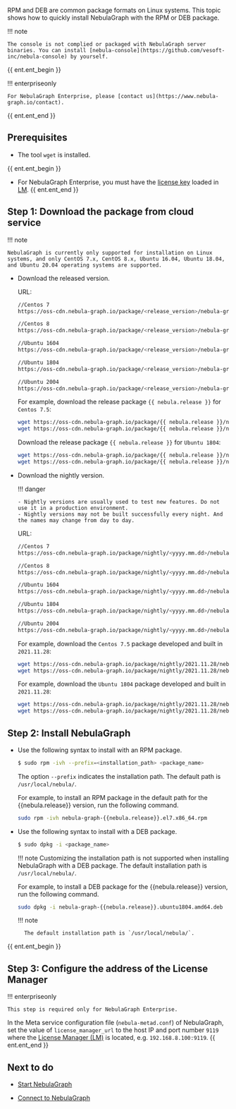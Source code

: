 RPM and DEB are common package formats on Linux systems. This topic shows how to quickly install NebulaGraph with the RPM or DEB package.

!!! note

    The console is not complied or packaged with NebulaGraph server binaries. You can install [nebula-console](https://github.com/vesoft-inc/nebula-console) by yourself.

{{ ent.ent_begin }}

!!! enterpriseonly
 
    For NebulaGraph Enterprise, please [contact us](https://www.nebula-graph.io/contact).

{{ ent.ent_end }}

## Prerequisites

- The tool `wget` is installed.

{{ ent.ent_begin }}
- For NebulaGraph Enterprise, you must have the [license key](https://docs.nebula-graph.io/3.5.0-sc/9.about-license/1.license-overview/#license_key) loaded in [LM](https://docs.nebula-graph.io/3.5.0-sc/9.about-license/2.license-management-suite/3.license-manager/).
{{ ent.ent_end }}

## Step 1: Download the package from cloud service

!!! note

    NebulaGraph is currently only supported for installation on Linux systems, and only CentOS 7.x, CentOS 8.x, Ubuntu 16.04, Ubuntu 18.04, and Ubuntu 20.04 operating systems are supported. 

* Download the released version.

    URL:

    ```bash
    //Centos 7
    https://oss-cdn.nebula-graph.io/package/<release_version>/nebula-graph-<release_version>.el7.x86_64.rpm

    //Centos 8
    https://oss-cdn.nebula-graph.io/package/<release_version>/nebula-graph-<release_version>.el8.x86_64.rpm

    //Ubuntu 1604
    https://oss-cdn.nebula-graph.io/package/<release_version>/nebula-graph-<release_version>.ubuntu1604.amd64.deb

    //Ubuntu 1804
    https://oss-cdn.nebula-graph.io/package/<release_version>/nebula-graph-<release_version>.ubuntu1804.amd64.deb

    //Ubuntu 2004
    https://oss-cdn.nebula-graph.io/package/<release_version>/nebula-graph-<release_version>.ubuntu2004.amd64.deb
    ```

    For example, download the release package `{{ nebula.release }}` for `Centos 7.5`:

    ```bash
    wget https://oss-cdn.nebula-graph.io/package/{{ nebula.release }}/nebula-graph-{{ nebula.release }}.el7.x86_64.rpm
    wget https://oss-cdn.nebula-graph.io/package/{{ nebula.release }}/nebula-graph-{{ nebula.release }}.el7.x86_64.rpm.sha256sum.txt
    ```

    Download the release package `{{ nebula.release }}` for `Ubuntu 1804`:

    ```bash
    wget https://oss-cdn.nebula-graph.io/package/{{ nebula.release }}/nebula-graph-{{ nebula.release }}.ubuntu1804.amd64.deb
    wget https://oss-cdn.nebula-graph.io/package/{{ nebula.release }}/nebula-graph-{{ nebula.release }}.ubuntu1804.amd64.deb.sha256sum.txt
    ```

* Download the nightly version.

  !!! danger

      - Nightly versions are usually used to test new features. Do not use it in a production environment.
      - Nightly versions may not be built successfully every night. And the names may change from day to day.

    URL:

    ```bash
    //Centos 7
    https://oss-cdn.nebula-graph.io/package/nightly/<yyyy.mm.dd>/nebula-graph-<yyyy.mm.dd>-nightly.el7.x86_64.rpm

    //Centos 8
    https://oss-cdn.nebula-graph.io/package/nightly/<yyyy.mm.dd>/nebula-graph-<yyyy.mm.dd>-nightly.el8.x86_64.rpm

    //Ubuntu 1604
    https://oss-cdn.nebula-graph.io/package/nightly/<yyyy.mm.dd>/nebula-graph-<yyyy.mm.dd>-nightly.ubuntu1604.amd64.deb

    //Ubuntu 1804
    https://oss-cdn.nebula-graph.io/package/nightly/<yyyy.mm.dd>/nebula-graph-<yyyy.mm.dd>-nightly.ubuntu1804.amd64.deb

    //Ubuntu 2004
    https://oss-cdn.nebula-graph.io/package/nightly/<yyyy.mm.dd>/nebula-graph-<yyyy.mm.dd>-nightly.ubuntu2004.amd64.deb
    ```

    For example, download the `Centos 7.5` package developed and built in `2021.11.28`:

    ```bash
    wget https://oss-cdn.nebula-graph.io/package/nightly/2021.11.28/nebula-graph-2021.11.28-nightly.el7.x86_64.rpm
    wget https://oss-cdn.nebula-graph.io/package/nightly/2021.11.28/nebula-graph-2021.11.28-nightly.el7.x86_64.rpm.sha256sum.txt
    ```

    For example, download the `Ubuntu 1804` package developed and built in `2021.11.28`:

    ```bash
    wget https://oss-cdn.nebula-graph.io/package/nightly/2021.11.28/nebula-graph-2021.11.28-nightly.ubuntu1804.amd64.deb
    wget https://oss-cdn.nebula-graph.io/package/nightly/2021.11.28/nebula-graph-2021.11.28-nightly.ubuntu1804.amd64.deb.sha256sum.txt
    ```

## Step 2: Install NebulaGraph

* Use the following syntax to install with an RPM package.

  ```bash
  $ sudo rpm -ivh --prefix=<installation_path> <package_name>
  ```

  The option `--prefix` indicates the installation path. The default path is `/usr/local/nebula/`.

  For example, to install an RPM package in the default path for the {{nebula.release}} version, run the following command.

  ```bash
  sudo rpm -ivh nebula-graph-{{nebula.release}}.el7.x86_64.rpm
  ```

* Use the following syntax to install with a DEB package.

  ```bash
  $ sudo dpkg -i <package_name>
  ```

  !!! note
        Customizing the installation path is not supported when installing NebulaGraph with a DEB package. The default installation path is `/usr/local/nebula/`.

  For example, to install a DEB package for the {{nebula.release}} version, run the following command.

  ```bash
  sudo dpkg -i nebula-graph-{{nebula.release}}.ubuntu1804.amd64.deb
  ```

  !!! note

        The default installation path is `/usr/local/nebula/`.

{{ ent.ent_begin }}

## Step 3: Configure the address of the License Manager

!!! enterpriseonly

    This step is required only for NebulaGraph Enterprise.

In the Meta service configuration file (`nebula-metad.conf`) of NebulaGraph, set the value of `license_manager_url` to the host IP and port number `9119` where the [License Manager (LM)](https://docs.nebula-graph.io/3.5.0-sc/9.about-license/2.license-management-suite/3.license-manager/) is located, e.g. `192.168.8.100:9119`.
{{ ent.ent_end }}

## Next to do

- [Start NebulaGraph](https://docs.nebula-graph.io/{{nebula.release}}/2.quick-start/5.start-stop-service/)  <!--这里用外链。-->

- [Connect to NebulaGraph](https://docs.nebula-graph.io/{{nebula.release}}/2.quick-start/3.connect-to-nebula-graph/)<!--这里用外链。-->
